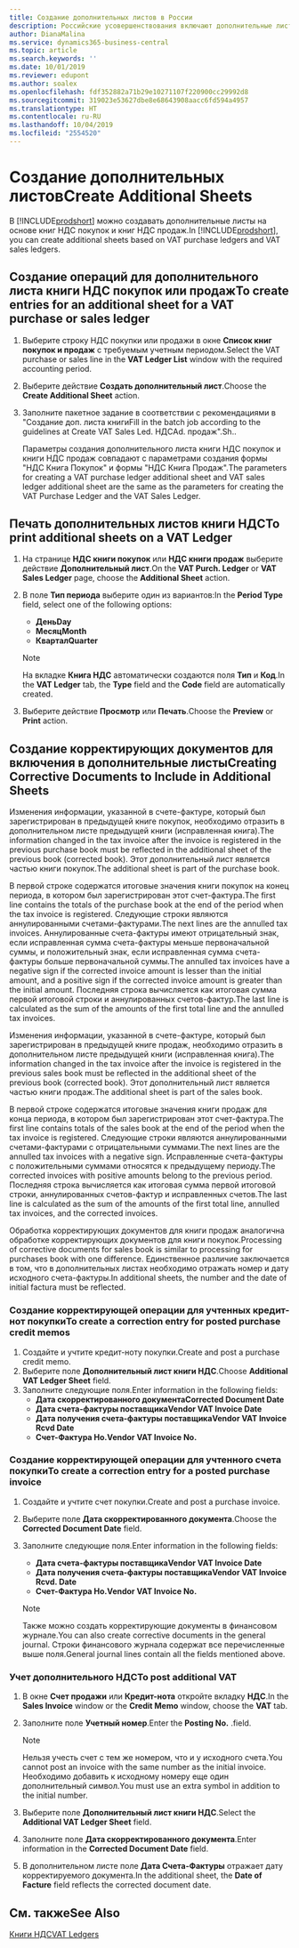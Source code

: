 ```yaml
---
title: Создание дополнительных листов в России
description: Российские усовершенствования включают дополнительные листы для книг НДС покупок и продаж.
author: DianaMalina
ms.service: dynamics365-business-central
ms.topic: article
ms.search.keywords: ''
ms.date: 10/01/2019
ms.reviewer: edupont
ms.author: soalex
ms.openlocfilehash: fdf352882a71b29e10271107f220900cc29992d8
ms.sourcegitcommit: 319023e53627dbe8e68643908aacc6fd594a4957
ms.translationtype: HT
ms.contentlocale: ru-RU
ms.lasthandoff: 10/04/2019
ms.locfileid: "2554520"
---
```

# <a name="create-additional-sheets"></a><span data-ttu-id="6d471-103">Создание дополнительных листов</span><span class="sxs-lookup"><span data-stu-id="6d471-103">Create Additional Sheets</span></span>

<span data-ttu-id="6d471-104">В [!INCLUDE[prodshort](../../includes/prodshort.md)] можно создавать дополнительные листы на основе книг НДС покупок и книг НДС продаж.</span><span class="sxs-lookup"><span data-stu-id="6d471-104">In [!INCLUDE[prodshort](../../includes/prodshort.md)], you can create additional sheets based on VAT purchase ledgers and VAT sales ledgers.</span></span>

## <a name="to-create-entries-for-an-additional-sheet-for-a-vat-purchase-or-sales-ledger"></a><span data-ttu-id="6d471-105">Создание операций для дополнительного листа книги НДС покупок или продаж</span><span class="sxs-lookup"><span data-stu-id="6d471-105">To create entries for an additional sheet for a VAT purchase or sales ledger</span></span>

1. <span data-ttu-id="6d471-106">Выберите строку НДС покупки или продажи в окне **Список книг покупок и продаж** с требуемым учетным периодом.</span><span class="sxs-lookup"><span data-stu-id="6d471-106">Select the VAT purchase or sales line in the **VAT Ledger List** window with the required accounting period.</span></span>

2. <span data-ttu-id="6d471-107">Выберите действие **Создать дополнительный лист**.</span><span class="sxs-lookup"><span data-stu-id="6d471-107">Choose the **Create Additional Sheet** action.</span></span>

3. <span data-ttu-id="6d471-108">Заполните пакетное задание в соответствии с рекомендациями в "Создание доп. листа книги</span><span class="sxs-lookup"><span data-stu-id="6d471-108">Fill in the batch job according to the guidelines at Create VAT Sales Led.</span></span> <span data-ttu-id="6d471-109">НДС</span><span class="sxs-lookup"><span data-stu-id="6d471-109">Ad.</span></span> <span data-ttu-id="6d471-110">продаж".</span><span class="sxs-lookup"><span data-stu-id="6d471-110">Sh..</span></span>

   <span data-ttu-id="6d471-111">Параметры создания дополнительного листа книги НДС покупок и книги НДС продаж совпадают с параметрами создания формы "НДС Книга Покупок" и формы "НДС Книга Продаж".</span><span class="sxs-lookup"><span data-stu-id="6d471-111">The parameters for creating a VAT purchase ledger additional sheet and VAT sales ledger additional sheet are the same as the parameters for creating the VAT Purchase Ledger and the VAT Sales Ledger.</span></span>

## <a name="to-print-additional-sheets-on-a-vat-ledger"></a><span data-ttu-id="6d471-112">Печать дополнительных листов книги НДС</span><span class="sxs-lookup"><span data-stu-id="6d471-112">To print additional sheets on a VAT Ledger</span></span>

1. <span data-ttu-id="6d471-113">На странице **НДС книги покупок** или **НДС книги продаж** выберите действие **Дополнительный лист**.</span><span class="sxs-lookup"><span data-stu-id="6d471-113">On the **VAT Purch. Ledger** or **VAT Sales Ledger** page, choose the **Additional Sheet** action.</span></span>
2. <span data-ttu-id="6d471-114">В поле **Тип периода** выберите один из вариантов:</span><span class="sxs-lookup"><span data-stu-id="6d471-114">In the **Period Type** field, select one of the following options:</span></span>

   - <span data-ttu-id="6d471-115">**День**</span><span class="sxs-lookup"><span data-stu-id="6d471-115">**Day**</span></span>
   - <span data-ttu-id="6d471-116">**Месяц**</span><span class="sxs-lookup"><span data-stu-id="6d471-116">**Month**</span></span>
   - <span data-ttu-id="6d471-117">**Квартал**</span><span class="sxs-lookup"><span data-stu-id="6d471-117">**Quarter**</span></span>

   > [!NOTE]
   > <span data-ttu-id="6d471-118">На вкладке **Книга НДС** автоматически создаются поля **Тип** и **Код**.</span><span class="sxs-lookup"><span data-stu-id="6d471-118">In the **VAT Ledger** tab, the **Type** field and the **Code** field are automatically created.</span></span>

4. <span data-ttu-id="6d471-119">Выберите действие **Просмотр** или **Печать**.</span><span class="sxs-lookup"><span data-stu-id="6d471-119">Choose the **Preview** or **Print** action.</span></span>

## <a name="creating-corrective-documents-to-include-in-additional-sheets"></a><span data-ttu-id="6d471-120">Создание корректирующих документов для включения в дополнительные листы</span><span class="sxs-lookup"><span data-stu-id="6d471-120">Creating Corrective Documents to Include in Additional Sheets</span></span>

<span data-ttu-id="6d471-121">Изменения информации, указанной в счете-фактуре, который был зарегистрирован в предыдущей книге покупок, необходимо отразить в дополнительном листе предыдущей книги (исправленная книга).</span><span class="sxs-lookup"><span data-stu-id="6d471-121">The information changed in the tax invoice after the invoice is registered in the previous purchase book must be reflected in the additional sheet of the previous book (corrected book).</span></span> <span data-ttu-id="6d471-122">Этот дополнительный лист является частью книги покупок.</span><span class="sxs-lookup"><span data-stu-id="6d471-122">The additional sheet is part of the purchase book.</span></span>

<span data-ttu-id="6d471-123">В первой строке содержатся итоговые значения книги покупок на конец периода, в котором был зарегистрирован этот счет-фактура.</span><span class="sxs-lookup"><span data-stu-id="6d471-123">The first line contains the totals of the purchase book at the end of the period when the tax invoice is registered.</span></span> <span data-ttu-id="6d471-124">Следующие строки являются аннулированными счетами-фактурами.</span><span class="sxs-lookup"><span data-stu-id="6d471-124">The next lines are the annulled tax invoices.</span></span> <span data-ttu-id="6d471-125">Аннулированные счета-фактуры имеют отрицательный знак, если исправленная сумма счета-фактуры меньше первоначальной суммы, и положительный знак, если исправленная сумма счета-фактуры больше первоначальной суммы.</span><span class="sxs-lookup"><span data-stu-id="6d471-125">The annulled tax invoices have a negative sign if the corrected invoice amount is lesser than the initial amount, and a positive sign if the corrected invoice amount is greater than the initial amount.</span></span> <span data-ttu-id="6d471-126">Последняя строка вычисляется как итоговая сумма первой итоговой строки и аннулированных счетов-фактур.</span><span class="sxs-lookup"><span data-stu-id="6d471-126">The last line is calculated as the sum of the amounts of the first total line and the annulled tax invoices.</span></span>

<span data-ttu-id="6d471-127">Изменения информации, указанной в счете-фактуре, который был зарегистрирован в предыдущей книге продаж, необходимо отразить в дополнительном листе предыдущей книги (исправленная книга).</span><span class="sxs-lookup"><span data-stu-id="6d471-127">The information changed in the tax invoice after the invoice is registered in the previous sales book must be reflected in the additional sheet of the previous book (corrected book).</span></span> <span data-ttu-id="6d471-128">Этот дополнительный лист является частью книги продаж.</span><span class="sxs-lookup"><span data-stu-id="6d471-128">The additional sheet is part of the sales book.</span></span>

<span data-ttu-id="6d471-129">В первой строке содержатся итоговые значения книги продаж для конца периода, в котором был зарегистрирован этот счет-фактура.</span><span class="sxs-lookup"><span data-stu-id="6d471-129">The first line contains totals of the sales book at the end of the period when the tax invoice is registered.</span></span> <span data-ttu-id="6d471-130">Следующие строки являются аннулированными счетами-фактурами с отрицательными суммами.</span><span class="sxs-lookup"><span data-stu-id="6d471-130">The next lines are the annulled tax invoices with a negative sign.</span></span> <span data-ttu-id="6d471-131">Исправленные счета-фактуры с положительными суммами относятся к предыдущему периоду.</span><span class="sxs-lookup"><span data-stu-id="6d471-131">The corrected invoices with positive amounts belong to the previous period.</span></span> <span data-ttu-id="6d471-132">Последняя строка вычисляется как итоговая сумма первой итоговой строки, аннулированных счетов-фактур и исправленных счетов.</span><span class="sxs-lookup"><span data-stu-id="6d471-132">The last line is calculated as the sum of the amounts of the first total line, annulled tax invoices, and the corrected invoices.</span></span>

<span data-ttu-id="6d471-133">Обработка корректирующих документов для книги продаж аналогична обработке корректирующих документов для книги покупок.</span><span class="sxs-lookup"><span data-stu-id="6d471-133">Processing of corrective documents for sales book is similar to processing for purchases book with one difference.</span></span> <span data-ttu-id="6d471-134">Единственное различие заключается в том, что в дополнительных листах необходимо отражать номер и дату исходного счета-фактуры.</span><span class="sxs-lookup"><span data-stu-id="6d471-134">In additional sheets, the number and the date of initial factura must be reflected.</span></span>

### <a name="to-create-a-correction-entry-for-posted-purchase-credit-memos"></a><span data-ttu-id="6d471-135">Создание корректирующей операции для учтенных кредит-нот покупки</span><span class="sxs-lookup"><span data-stu-id="6d471-135">To create a correction entry for posted purchase credit memos</span></span>

1. <span data-ttu-id="6d471-136">Создайте и учтите кредит-ноту покупки.</span><span class="sxs-lookup"><span data-stu-id="6d471-136">Create and post a purchase credit memo.</span></span>
2. <span data-ttu-id="6d471-137">Выберите поле **Дополнительный лист книги НДС**.</span><span class="sxs-lookup"><span data-stu-id="6d471-137">Choose **Additional VAT Ledger Sheet** field.</span></span>
3. <span data-ttu-id="6d471-138">Заполните следующие поля.</span><span class="sxs-lookup"><span data-stu-id="6d471-138">Enter information in the following fields:</span></span>
   - <span data-ttu-id="6d471-139">**Дата скорректированного документа**</span><span class="sxs-lookup"><span data-stu-id="6d471-139">**Corrected Document Date**</span></span>
   - <span data-ttu-id="6d471-140">**Дата счета-фактуры поставщика**</span><span class="sxs-lookup"><span data-stu-id="6d471-140">**Vendor VAT Invoice Date**</span></span>
   - <span data-ttu-id="6d471-141">**Дата получения счета-фактуры поставщика**</span><span class="sxs-lookup"><span data-stu-id="6d471-141">**Vendor VAT Invoice Rcvd Date**</span></span>
   - <span data-ttu-id="6d471-142">**Счет-Фактура Но.**</span><span class="sxs-lookup"><span data-stu-id="6d471-142">**Vendor VAT Invoice No.**</span></span>

### <a name="to-create-a-correction-entry-for-a-posted-purchase-invoice"></a><span data-ttu-id="6d471-143">Создание корректирующей операции для учтенного счета покупки</span><span class="sxs-lookup"><span data-stu-id="6d471-143">To create a correction entry for a posted purchase invoice</span></span>

1. <span data-ttu-id="6d471-144">Создайте и учтите счет покупки.</span><span class="sxs-lookup"><span data-stu-id="6d471-144">Create and post a purchase invoice.</span></span>
2. <span data-ttu-id="6d471-145">Выберите поле **Дата скорректированного документа**.</span><span class="sxs-lookup"><span data-stu-id="6d471-145">Choose the **Corrected Document Date** field.</span></span>
3. <span data-ttu-id="6d471-146">Заполните следующие поля.</span><span class="sxs-lookup"><span data-stu-id="6d471-146">Enter information in the following fields:</span></span>

   - <span data-ttu-id="6d471-147">**Дата счета-фактуры поставщика**</span><span class="sxs-lookup"><span data-stu-id="6d471-147">**Vendor VAT Invoice Date**</span></span>
   - <span data-ttu-id="6d471-148">**Дата получения счета-фактуры поставщика**</span><span class="sxs-lookup"><span data-stu-id="6d471-148">**Vendor VAT Invoice Rcvd. Date**</span></span>
   - <span data-ttu-id="6d471-149">**Счет-Фактура Но.**</span><span class="sxs-lookup"><span data-stu-id="6d471-149">**Vendor VAT Invoice No.**</span></span>

   > [!NOTE]
   > <span data-ttu-id="6d471-150">Также можно создать корректирующие документы в финансовом журнале.</span><span class="sxs-lookup"><span data-stu-id="6d471-150">You can also create corrective documents in the general journal.</span></span> <span data-ttu-id="6d471-151">Строки финансового журнала содержат все перечисленные выше поля.</span><span class="sxs-lookup"><span data-stu-id="6d471-151">General journal lines contain all the fields mentioned above.</span></span>

### <a name="to-post-additional-vat"></a><span data-ttu-id="6d471-152">Учет дополнительного НДС</span><span class="sxs-lookup"><span data-stu-id="6d471-152">To post additional VAT</span></span>

1. <span data-ttu-id="6d471-153">В окне **Счет продажи** или **Кредит-нота** откройте вкладку **НДС**.</span><span class="sxs-lookup"><span data-stu-id="6d471-153">In the **Sales Invoice** window or the **Credit Memo** window, choose the **VAT** tab.</span></span>

2. <span data-ttu-id="6d471-154">Заполните поле **Учетный номер**.</span><span class="sxs-lookup"><span data-stu-id="6d471-154">Enter the **Posting No.**</span></span> <span data-ttu-id="6d471-155">.</span><span class="sxs-lookup"><span data-stu-id="6d471-155">field.</span></span>

   > [!NOTE]
   > <span data-ttu-id="6d471-156">Нельзя учесть счет с тем же номером, что и у исходного счета.</span><span class="sxs-lookup"><span data-stu-id="6d471-156">You cannot post an invoice with the same number as the initial invoice.</span></span> <span data-ttu-id="6d471-157">Необходимо добавить к исходному номеру еще один дополнительный символ.</span><span class="sxs-lookup"><span data-stu-id="6d471-157">You must use an extra symbol in addition to the initial number.</span></span>

3. <span data-ttu-id="6d471-158">Выберите поле **Дополнительный лист книги НДС**.</span><span class="sxs-lookup"><span data-stu-id="6d471-158">Select the **Additional VAT Ledger Sheet** field.</span></span>

4. <span data-ttu-id="6d471-159">Заполните поле **Дата скорректированного документа**.</span><span class="sxs-lookup"><span data-stu-id="6d471-159">Enter information in the **Corrected Document Date** field.</span></span>

5. <span data-ttu-id="6d471-160">В дополнительном листе поле **Дата Счета-Фактуры** отражает дату корректируемого документа.</span><span class="sxs-lookup"><span data-stu-id="6d471-160">In the additional sheet, the **Date of Facture** field reflects the corrected document date.</span></span>

## <a name="see-also"></a><span data-ttu-id="6d471-161">См. также</span><span class="sxs-lookup"><span data-stu-id="6d471-161">See Also</span></span>

[<span data-ttu-id="6d471-162">Книги НДС</span><span class="sxs-lookup"><span data-stu-id="6d471-162">VAT Ledgers</span></span>](VAT-Ledgers.md)
